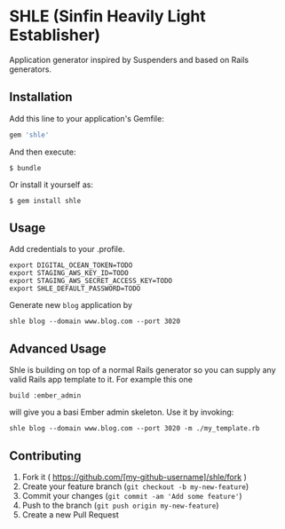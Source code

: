 # SHLE (Sinfin Heavily Light Establisher)

Application generator inspired by Suspenders and based on Rails generators.

## Installation

Add this line to your application's Gemfile:

```ruby
gem 'shle'
```

And then execute:

    $ bundle

Or install it yourself as:

    $ gem install shle

## Usage

Add credentials to your .profile.

```
export DIGITAL_OCEAN_TOKEN=TODO
export STAGING_AWS_KEY_ID=TODO
export STAGING_AWS_SECRET_ACCESS_KEY=TODO
export SHLE_DEFAULT_PASSWORD=TODO
```

Generate new `blog` application by

```
shle blog --domain www.blog.com --port 3020
```

## Advanced Usage

Shle is building on top of a normal Rails generator so you can supply
any valid Rails app template to it. For example this one

`build :ember_admin`

will give you a basi Ember admin skeleton. Use it by invoking:

```
shle blog --domain www.blog.com --port 3020 -m ./my_template.rb
```


## Contributing

1. Fork it ( https://github.com/[my-github-username]/shle/fork )
2. Create your feature branch (`git checkout -b my-new-feature`)
3. Commit your changes (`git commit -am 'Add some feature'`)
4. Push to the branch (`git push origin my-new-feature`)
5. Create a new Pull Request
